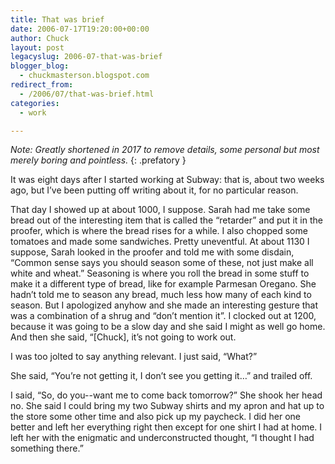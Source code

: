 ```yaml
---
title: That was brief
date: 2006-07-17T19:20:00+00:00
author: Chuck
layout: post
legacyslug: 2006-07-that-was-brief
blogger_blog:
  - chuckmasterson.blogspot.com
redirect_from:
  - /2006/07/that-was-brief.html
categories:
  - work

---
```

*Note: Greatly shortened in 2017 to remove details, some personal but most
merely boring and pointless.*
{: .prefatory }

It was eight days after I started working at Subway: that is, about two weeks
ago, but I’ve been putting off writing about it, for no particular
reason.

That day I showed up at about 1000, I suppose. Sarah had me take some bread out
of the interesting item that is called the “retarder” and put it in
the proofer, which is where the bread rises for a while. I also chopped some
tomatoes and made some sandwiches. Pretty uneventful. At about 1130 I suppose,
Sarah looked in the proofer and told me with some disdain, “Common sense
says you should season some of these, not just make all white and wheat.”
Seasoning is where you roll the bread in some stuff to make it a different type
of bread, like for example Parmesan Oregano. She hadn’t told me to season
any bread, much less how many of each kind to season. But I apologized anyhow
and she made an interesting gesture that was a combination of a shrug and
“don’t mention it”. I clocked out at 1200, because it was
going to be a slow day and she said I might as well go home. And then she said,
“[Chuck], it’s not going to work out.

I was too jolted to say anything relevant. I just said, “What?”

She said, “You’re not getting it, I don’t see you getting
it…” and trailed off.

I said, “So, do you--want me to come back tomorrow?” She shook
her head no. She said I could bring my two Subway shirts and my apron and hat
up to the store some other time and also pick up my paycheck. I did her one
better and left her everything right then except for one shirt I had at home. I
left her with the enigmatic and underconstructed thought, “I thought I
had something there.”

